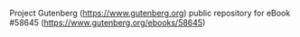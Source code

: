 Project Gutenberg (https://www.gutenberg.org) public repository for
eBook #58645 (https://www.gutenberg.org/ebooks/58645)
